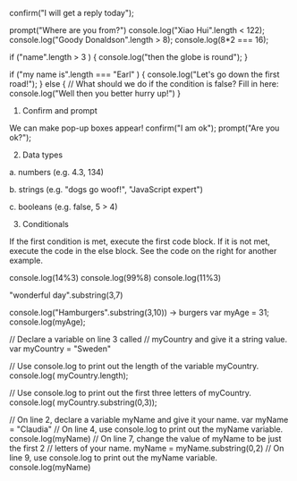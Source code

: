 confirm("I will get a reply today");

prompt("Where are you from?")
console.log("Xiao Hui".length < 122);
console.log("Goody Donaldson".length > 8);
console.log(8*2 === 16);

if ("name".length > 3 ) {
    console.log("then the globe is round");
}


if ("my name is".length === "Earl" ) 
{
    console.log("Let's go down the first road!");
}
else 
{
    // What should we do if the condition is false? Fill in here:
    console.log("Well then you better hurry up!")
}

1. Confirm and prompt

We can make pop-up boxes appear! 
confirm("I am ok");
prompt("Are you ok?");

2. Data types

a. numbers (e.g. 4.3, 134)

b. strings (e.g. "dogs go woof!", "JavaScript expert")

c. booleans (e.g. false, 5 > 4)

3. Conditionals

If the first condition is met, execute the first code block. If it is not met, execute the code in the else block. See the code on the right for another example.

console.log(14%3)
console.log(99%8)
console.log(11%3)

"wonderful day".substring(3,7)

console.log("Hamburgers".substring(3,10)) -> burgers
var myAge = 31; 
console.log(myAge);

// Declare a variable on line 3 called
// myCountry and give it a string value.
var myCountry = "Sweden"

// Use console.log to print out the length of the variable myCountry.
console.log( myCountry.length);

// Use console.log to print out the first three letters of myCountry.
console.log( myCountry.substring(0,3));

// On line 2, declare a variable myName and give it your name.
var myName = "Claudia"
// On line 4, use console.log to print out the myName variable.
console.log(myName)
// On line 7, change the value of myName to be just the first 2 
// letters of your name.
myName = myName.substring(0,2)
// On line 9, use console.log to print out the myName variable.
console.log(myName)
